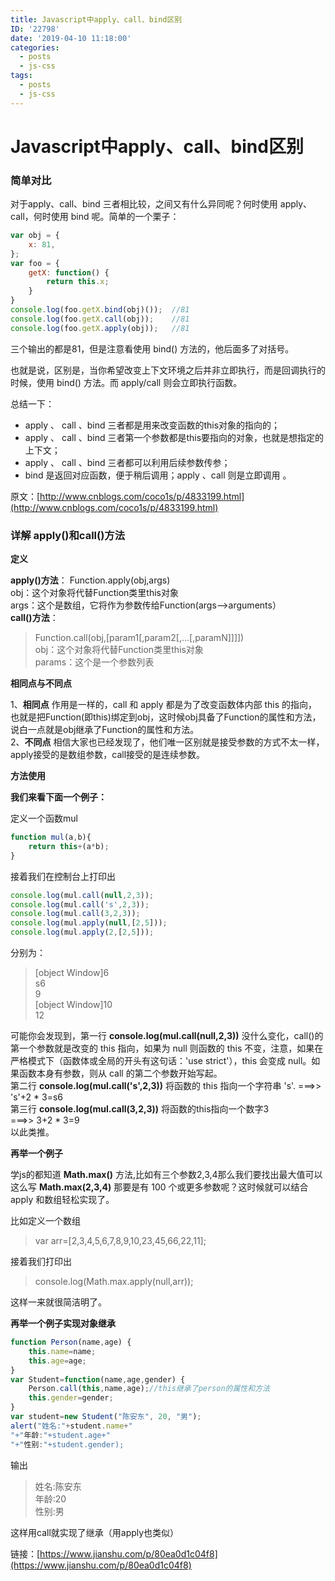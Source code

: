 ```yaml
---
title: Javascript中apply、call、bind区别
ID: '22798'
date: '2019-04-10 11:18:00'
categories:
  - posts
  - js-css
tags:
  - posts
  - js-css
---
```


# Javascript中apply、call、bind区别

### 简单对比

对于apply、call、bind 三者相比较，之间又有什么异同呢？何时使用 apply、call，何时使用 bind 呢。简单的一个栗子：

``` js 
var obj = {
    x: 81,
};
var foo = {
    getX: function() {
        return this.x;
    }
}
console.log(foo.getX.bind(obj)());  //81
console.log(foo.getX.call(obj));    //81
console.log(foo.getX.apply(obj));   //81 
```

三个输出的都是81，但是注意看使用 bind() 方法的，他后面多了对括号。

也就是说，区别是，当你希望改变上下文环境之后并非立即执行，而是回调执行的时候，使用 bind() 方法。而 apply/call 则会立即执行函数。

总结一下：

- apply 、 call 、bind 三者都是用来改变函数的this对象的指向的；
- apply 、 call 、bind 三者第一个参数都是this要指向的对象，也就是想指定的上下文；
- apply 、 call 、bind 三者都可以利用后续参数传参；
- bind 是返回对应函数，便于稍后调用；apply 、call 则是立即调用 。

原文：[http://www.cnblogs.com/coco1s/p/4833199.html](http://www.cnblogs.com/coco1s/p/4833199.html)

### 详解 apply()和call()方法

**定义**

**apply()方法**： Function.apply(obj,args)  
obj：这个对象将代替Function类里this对象  
args：这个是数组，它将作为参数传给Function(args-->arguments）  
**call()方法**：

> Function.call(obj,\[param1\[,param2\[,…\[,paramN\]\]\]\])  
> obj：这个对象将代替Function类里this对象  
> params：这个是一个参数列表

**相同点与不同点**

1、**相同点** 作用是一样的，call 和 apply 都是为了改变函数体内部 this 的指向，也就是把Function(即this)绑定到obj，这时候obj具备了Function的属性和方法，说白一点就是obj继承了Function的属性和方法。  
2、**不同点** 相信大家也已经发现了，他们唯一区别就是接受参数的方式不太一样，apply接受的是数组参数，call接受的是连续参数。

**方法使用**

**我们来看下面一个例子：**

定义一个函数mul

``` js 
function mul(a,b){
    return this+(a*b);
} 
```

接着我们在控制台上打印出

``` js 
console.log(mul.call(null,2,3));
console.log(mul.call('s',2,3));
console.log(mul.call(3,2,3));
console.log(mul.apply(null,[2,5]));
console.log(mul.apply(2,[2,5])); 
```

分别为：

> \[object Window\]6  
> s6  
> 9  
> \[object Window\]10  
> 12

可能你会发现到，第一行 **console.log(mul.call(null,2,3))** 没什么变化，call()的第一个参数就是改变的 this 指向，如果为 null 则函数的 this 不变，注意，如果在严格模式下（函数体或全局的开头有这句话：'use strict'），this 会变成 null。如果函数本身有参数，则从 call 的第二个参数开始写起。  
第二行 **console.log(mul.call('s',2,3))** 将函数的 this 指向一个字符串 's'. ===>> 's'+2 \* 3=s6  
第三行 **console.log(mul.call(3,2,3))** 将函数的this指向一个数字3  
\===>> 3+2 \* 3=9  
以此类推。

**再举一个例子**

学js的都知道 **Math.max()** 方法,比如有三个参数2,3,4那么我们要找出最大值可以这么写 **Math.max(2,3,4)** 那要是有 100 个或更多参数呢？这时候就可以结合 apply 和数组轻松实现了。

比如定义一个数组

> var arr=\[2,3,4,5,6,7,8,9,10,23,45,66,22,11\];

接着我们打印出

> console.log(Math.max.apply(null,arr));

这样一来就很简洁明了。

**再举一个例子实现对象继承**

``` js 
function Person(name,age) {
    this.name=name;
    this.age=age;
}
var Student=function(name,age,gender) {
    Person.call(this,name,age);//this继承了person的属性和方法
    this.gender=gender;
}
var student=new Student("陈安东", 20, "男");
alert("姓名:"+student.name+"
"+"年龄:"+student.age+"
"+"性别:"+student.gender); 
```

输出

> 姓名:陈安东  
> 年龄:20  
> 性别:男

这样用call就实现了继承（用apply也类似）

链接：[https://www.jianshu.com/p/80ea0d1c04f8](https://www.jianshu.com/p/80ea0d1c04f8)
 
 
 
 
 
 
 
 
 
 
 
 
 
 
 
 
 
 
 
 
 
 
